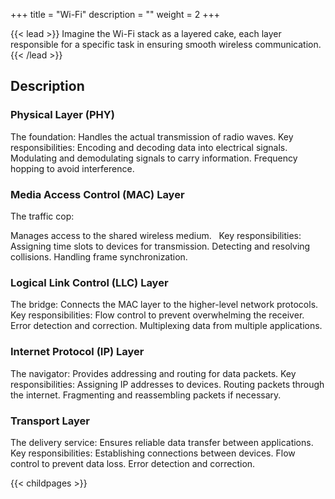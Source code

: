+++
title = "Wi-Fi"
description = ""
weight = 2
+++


{{< lead >}}
Imagine the Wi-Fi stack as a layered cake, each layer responsible for a specific task in ensuring smooth wireless communication.
{{< /lead >}}

## Description

### Physical Layer (PHY)
The foundation: Handles the actual transmission of radio waves.
Key responsibilities:
Encoding and decoding data into electrical signals.
Modulating and demodulating signals to carry information.
Frequency hopping to avoid interference.
### Media Access Control (MAC) Layer
The traffic cop:

 Manages access to the shared wireless medium.   
Key responsibilities:
Assigning time slots to devices for transmission.
Detecting and resolving collisions.
Handling frame synchronization.
### Logical Link Control (LLC) Layer
The bridge: Connects the MAC layer to the higher-level network protocols.
Key responsibilities:
Flow control to prevent overwhelming the receiver.
Error detection and correction.
Multiplexing data from multiple applications.
### Internet Protocol (IP) Layer
The navigator: Provides addressing and routing for data packets.
Key responsibilities:
Assigning IP addresses to devices.
Routing packets through the internet.
Fragmenting and reassembling packets if necessary.
### Transport Layer
The delivery service: Ensures reliable data transfer between applications.
Key responsibilities:
Establishing connections between devices.
Flow control to prevent data loss.
Error detection and correction.

{{< childpages >}}